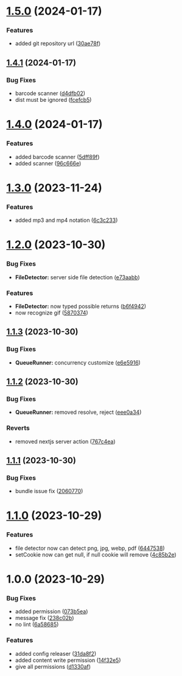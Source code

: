# [1.5.0](https://github.com/diomirox/erdnes/compare/v1.4.1...v1.5.0) (2024-01-17)


### Features

* added git repository url ([30ae78f](https://github.com/diomirox/erdnes/commit/30ae78fd842f8ce49983748df22e4ee66f97aa6e))

## [1.4.1](https://github.com/diomirox/erdnes/compare/v1.4.0...v1.4.1) (2024-01-17)


### Bug Fixes

* barcode scanner ([d4dfb02](https://github.com/diomirox/erdnes/commit/d4dfb025f196ca1595c0815d505239d55bb8feee))
* dist must be ignored ([fcefcb5](https://github.com/diomirox/erdnes/commit/fcefcb5c2c1f57b29e560239303f1dc0c7c8fa30))

# [1.4.0](https://github.com/diomirox/erdnes/compare/v1.3.0...v1.4.0) (2024-01-17)


### Features

* added barcode scanner ([5dff89f](https://github.com/diomirox/erdnes/commit/5dff89fa5f7171c2675b3b6cd45a117b2dee16a7))
* added scanner ([96c666e](https://github.com/diomirox/erdnes/commit/96c666e9e6069b3a61df56c94629ec819b8eab45))

# [1.3.0](https://github.com/cybinon/erdnes/compare/v1.2.0...v1.3.0) (2023-11-24)


### Features

* added mp3 and mp4 notation ([6c3c233](https://github.com/cybinon/erdnes/commit/6c3c233843e2de40659f6fe5b1a7b69b6b796c18))

# [1.2.0](https://github.com/cybinon/erdnes/compare/v1.1.3...v1.2.0) (2023-10-30)


### Bug Fixes

* **FileDetector:** server side file detection ([e73aabb](https://github.com/cybinon/erdnes/commit/e73aabb707518d2b02dcc3a9c9d2093c9e051b05))


### Features

* **FileDetector:** now typed possible returns ([b6f4942](https://github.com/cybinon/erdnes/commit/b6f4942ada928a4629ba5278ba0c3716414dc5d2))
* now recognize gif ([5870374](https://github.com/cybinon/erdnes/commit/587037428dceeaa43d2785e2962b550d9acd3633))

## [1.1.3](https://github.com/cybinon/erdnes/compare/v1.1.2...v1.1.3) (2023-10-30)


### Bug Fixes

* **QueueRunner:** concurrency customize ([e6e5916](https://github.com/cybinon/erdnes/commit/e6e5916743f999b3bbba6bbf3473a4a76286273a))

## [1.1.2](https://github.com/cybinon/erdnes/compare/v1.1.1...v1.1.2) (2023-10-30)


### Bug Fixes

* **QueueRunner:** removed resolve, reject ([eee0a34](https://github.com/cybinon/erdnes/commit/eee0a34716a70dcdf27f7eaefb898b14183fd23f))


### Reverts

* removed nextjs server action ([767c4ea](https://github.com/cybinon/erdnes/commit/767c4ea0b647cb75c97e0868685d9048084e4d9c))

## [1.1.1](https://github.com/cybinon/erdnes/compare/v1.1.0...v1.1.1) (2023-10-30)


### Bug Fixes

* bundle issue fix ([2060770](https://github.com/cybinon/erdnes/commit/2060770297c12b2e033ad97fa8e45ed8808964bd))

# [1.1.0](https://github.com/cybinon/erdnes/compare/v1.0.0...v1.1.0) (2023-10-29)


### Features

* file detector now can detect png, jpg, webp, pdf ([6447538](https://github.com/cybinon/erdnes/commit/64475387bc60a10f0a0ce551318e146ed9a6f469))
* setCookie now can get null, if null cookie will remove ([4c85b2e](https://github.com/cybinon/erdnes/commit/4c85b2e771a8b0334b8dce927e30feee74d1cb15))

# 1.0.0 (2023-10-29)


### Bug Fixes

* added permission ([073b5ea](https://github.com/cybinon/erdnes/commit/073b5eacda38bbb3ab36d217c0790f416770ec2e))
* message fix ([238c02b](https://github.com/cybinon/erdnes/commit/238c02b7af6e3e1e06841d06fc737171b83af1e8))
* no lint ([6a58685](https://github.com/cybinon/erdnes/commit/6a586851c9651b1543f960a46ce37db7418c2110))


### Features

* added config releaser ([31da8f2](https://github.com/cybinon/erdnes/commit/31da8f244a36f7eb45129f899c8f5c0578e92caa))
* added content write permission ([14f32e5](https://github.com/cybinon/erdnes/commit/14f32e5ae0e3fdbf05568b8117ae79d7b598ebcb))
* give all permissions ([d1330af](https://github.com/cybinon/erdnes/commit/d1330af7a1c2201a4f7e20dcf33a16f5216e1081))

